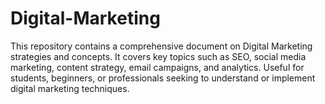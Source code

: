 # Digital-Marketing

This repository contains a comprehensive document on Digital Marketing strategies and concepts.
It covers key topics such as SEO, social media marketing, content strategy, email campaigns, and analytics.
Useful for students, beginners, or professionals seeking to understand or implement digital marketing techniques.

